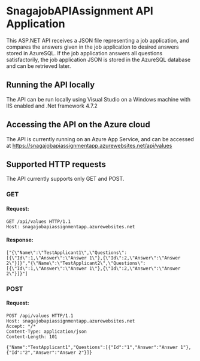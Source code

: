 # SnagajobAPIAssignment API Application

This ASP.NET API receives a JSON file representing a job application, and compares the answers given in the job application to desired answers stored in AzureSQL. If the job application answers all questions satisfactorily, the job application JSON is stored in the AzureSQL database and can be retrieved later.

## Running the API locally

The API can be run locally using Visual Studio on a Windows machine with IIS enabled and .Net framework 4.7.2

## Accessing the API on the Azure cloud

The API is currently running on an Azure App Service, and can be accessed at https://snagajobapiassignmentapp.azurewebsites.net/api/values

## Supported HTTP requests

The API currently supports only GET and POST.

### GET

#### Request:

    GET /api/values HTTP/1.1
    Host: snagajobapiassignmentapp.azurewebsites.net
    
#### Response:

    ["{\"Name\":\"TestApplicant1\",\"Questions\":[{\"Id\":1,\"Answer\":\"Answer 1\"},{\"Id\":2,\"Answer\":\"Answer 2\"}]}","{\"Name\":\"TestApplicant2\",\"Questions\":[{\"Id\":1,\"Answer\":\"Answer 1\"},{\"Id\":2,\"Answer\":\"Answer 2\"}]}"]
    
### POST

#### Request:

    POST /api/values HTTP/1.1
    Host: snagajobapiassignmentapp.azurewebsites.net
    Accept: */*
    Content-Type: application/json
    Content-Length: 101

    {"Name":"TestApplicant1","Questions":[{"Id":"1","Answer":"Answer 1"},{"Id":"2","Answer":"Answer 2"}]}
